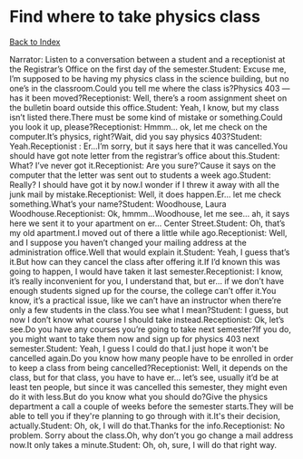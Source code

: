 # Find where to take physics class
[Back to Index](https://github.com/windows10010/tpoExtractor/blob/master/README.md)

Narrator: Listen to a conversation between a student and a receptionist at the Registrar’s Office on the first day of the semester.Student: Excuse me, I’m supposed to be having my physics class in the science building, but no one’s in the classroom.Could you tell me where the class is?Physics 403 — has it been moved?Receptionist: Well, there’s a room assignment sheet on the bulletin board outside this office.Student: Yeah, I know, but my class isn’t listed there.There must be some kind of mistake or something.Could you look it up, please?Receptionist: Hmmm... ok, let me check on the computer.It’s physics, right?Wait, did you say physics 403?Student: Yeah.Receptionist : Er…I’m sorry, but it says here that it was cancelled.You should have got note letter from the registrar’s office about this.Student: What? I’ve never got it.Receptionist: Are you sure?‘Cause it says on the computer that the letter was sent out to students a week ago.Student: Really? I should have got it by now.I wonder if I threw it away with all the junk mail by mistake.Receptionist: Well, it does happen.Er… let me check something.What’s your name?Student: Woodhouse, Laura Woodhouse.Receptionist: Ok, hmmm…Woodhouse, let me see… ah, it says here we sent it to your apartment on er… Center Street.Student: Oh, that’s my old apartment.I moved out of there a little while ago.Receptionist: Well, and I suppose you haven’t changed your mailing address at the administration office.Well that would explain it.Student: Yeah, I guess that’s it.But how can they cancel the class after offering it.If I’d known this was going to happen, I would have taken it last semester.Receptionist: I know, it’s really inconvenient for you, I understand that, but er… if we don’t have enough students signed up for the course, the college can’t offer it.You know, it’s a practical issue, like we can’t have an instructor when there’re only a few students in the class.You see what I mean?Student: I guess, but now I don’t know what course I should take instead.Receptionist: Ok, let’s see.Do you have any courses you’re going to take next semester?If you do, you might want to take them now and sign up for physics 403 next semester.Student: Yeah, I guess I could do that.I just hope it won't be cancelled again.Do you know how many people have to be enrolled in order to keep a class from being cancelled?Receptionist: Well, it depends on the class, but for that class, you have to have er… let’s see, usually it’d be at least ten people, but since it was cancelled this semester, they might even do it with less.But do you know what you should do?Give the physics department a call a couple of weeks before the semester starts.They will be able to tell you if they're planning to go through with it.It's their decision, actually.Student: Oh, ok, I will do that.Thanks for the info.Receptionist: No problem. Sorry about the class.Oh, why don’t you go change a mail address now.It only takes a minute.Student: Oh, oh, sure, I will do that right way.
 
